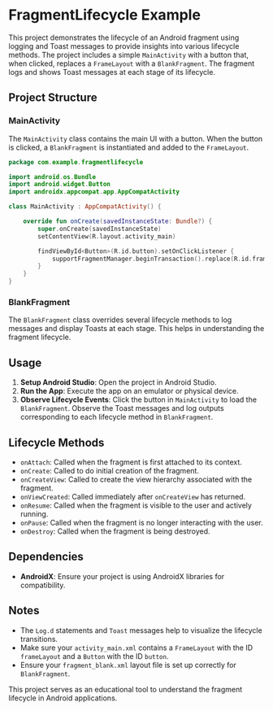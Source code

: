 # FragmentLifecycle Example

This project demonstrates the lifecycle of an Android fragment using logging and Toast messages to provide insights into various lifecycle methods. The project includes a simple `MainActivity` with a button that, when clicked, replaces a `FrameLayout` with a `BlankFragment`. The fragment logs and shows Toast messages at each stage of its lifecycle.

## Project Structure

### MainActivity

The `MainActivity` class contains the main UI with a button. When the button is clicked, a `BlankFragment` is instantiated and added to the `FrameLayout`.

```kotlin
package com.example.fragmentlifecycle

import android.os.Bundle
import android.widget.Button
import androidx.appcompat.app.AppCompatActivity

class MainActivity : AppCompatActivity() {

    override fun onCreate(savedInstanceState: Bundle?) {
        super.onCreate(savedInstanceState)
        setContentView(R.layout.activity_main)

        findViewById<Button>(R.id.button).setOnClickListener {
            supportFragmentManager.beginTransaction().replace(R.id.frameLayout, BlankFragment()).commit()
        }
    }
}
```

### BlankFragment

The `BlankFragment` class overrides several lifecycle methods to log messages and display Toasts at each stage. This helps in understanding the fragment lifecycle.


## Usage

1. **Setup Android Studio**: Open the project in Android Studio.
2. **Run the App**: Execute the app on an emulator or physical device.
3. **Observe Lifecycle Events**: Click the button in `MainActivity` to load the `BlankFragment`. Observe the Toast messages and log outputs corresponding to each lifecycle method in `BlankFragment`.

## Lifecycle Methods

- `onAttach`: Called when the fragment is first attached to its context.
- `onCreate`: Called to do initial creation of the fragment.
- `onCreateView`: Called to create the view hierarchy associated with the fragment.
- `onViewCreated`: Called immediately after `onCreateView` has returned.
- `onResume`: Called when the fragment is visible to the user and actively running.
- `onPause`: Called when the fragment is no longer interacting with the user.
- `onDestroy`: Called when the fragment is being destroyed.

## Dependencies

- **AndroidX**: Ensure your project is using AndroidX libraries for compatibility.

## Notes

- The `Log.d` statements and `Toast` messages help to visualize the lifecycle transitions. 
- Make sure your `activity_main.xml` contains a `FrameLayout` with the ID `frameLayout` and a `Button` with the ID `button`.
- Ensure your `fragment_blank.xml` layout file is set up correctly for `BlankFragment`.

This project serves as an educational tool to understand the fragment lifecycle in Android applications.
